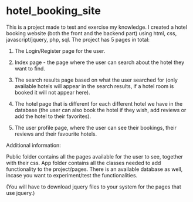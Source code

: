 # hotel_booking_site
This is a project made to test and exercise my knowledge. I created a hotel booking website (both the front and the backend part) using html, css, javascript/jquery, php, sql.
The project has 5 pages in total:

1. The Login/Register page for the user.

2. Index page - the page where the user can search about the hotel they want to find.

3. The search results page based on what the user searched for (only available hotels will appear in the search results, if a hotel room is booked it will not appear here).

4. The hotel page that is different for each different hotel we have in the database (the user can also book the hotel if they wish, add reviews or add the hotel to their favorites).

5. The user profile page, where the user can see their bookings, their reviews and their favourite hotels.


Additional information: 

Public folder contains all the pages available for the user to see, together with their css.
App folder contains all the classes needed to add functionality to the project/pages.
There is an available database as well, incase you want to experiment/test the functionalities.


(You will have to download jquery files to your system for the pages that use jquery.)
